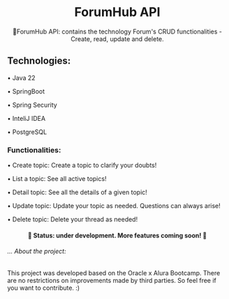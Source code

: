 <h1 align="center">ForumHub API</h1>
<p align="center">🚀ForumHub API: contains the technology Forum's CRUD functionalities - Create, read, update and delete.</p>

<h2>Technologies: </h2>

• Java 22

• SpringBoot

• Spring Security

• InteliJ IDEA

• PostgreSQL

<h3>Functionalities: </h3>

• Create topic: Create a topic to clarify your doubts!

• List a topic: See all active topics!

• Detail topic: See all the details of a given topic!

• Update topic: Update your topic as needed. Questions can always arise!

• Delete topic: Delete your thread as needed!

  <h4 align="center"> 
	🚧 Status: under development. More features coming soon! 🚧
</h4>

<h6>... About the project: </h6>
<p>This project was developed based on the Oracle x Alura Bootcamp. There are no restrictions on improvements made by third parties. So feel free if you want to contribute. :)</p>
